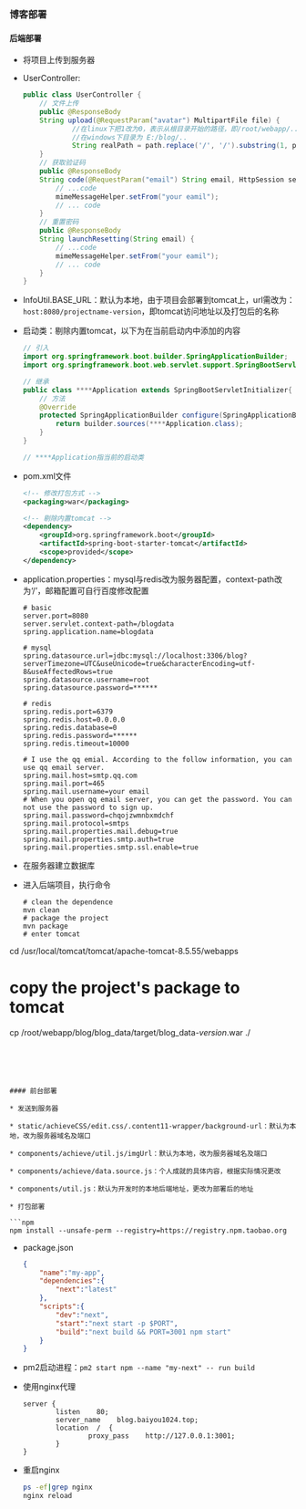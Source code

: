 ### 博客部署

#### 后端部署

* 将项目上传到服务器

* UserController:

  ```java
  public class UserController {
      // 文件上传
      public @ResponseBody
      String upload(@RequestParam("avatar") MultipartFile file) {
              //在linux下把1改为0，表示从根目录开始的路径，即/root/webapp/...
              //在windows下目录为 E:/blog/.. 
              String realPath = path.replace('/', '/').substring(1, path.length());
      }
      // 获取验证码
      public @ResponseBody
      String code(@RequestParam("email") String email, HttpSession session) {
          // ...code
          mimeMessageHelper.setFrom("your eamil");
          // ... code
      }
      // 重置密码
      public @ResponseBody
      String launchResetting(String email) {
          // ...code
          mimeMessageHelper.setFrom("your eamil");
          // ... code
      }
  }
  ```

  

* InfoUtil.BASE_URL：默认为本地，由于项目会部署到tomcat上，url需改为：`host:8080/projectname-version`，即tomcat访问地址以及打包后的名称

* 启动类：剔除内置tomcat，以下为在当前启动内中添加的内容

  ```java
  // 引入
  import org.springframework.boot.builder.SpringApplicationBuilder;
  import org.springframework.boot.web.servlet.support.SpringBootServletInitializer;
  
  // 继承
  public class ****Application extends SpringBootServletInitializer{
      // 方法
      @Override
      protected SpringApplicationBuilder configure(SpringApplicationBuilder builder) {
          return builder.sources(****Application.class);
      }
  }
  
  // ****Application指当前的启动类
  ```

* pom.xml文件

  ```xml
  <!-- 修改打包方式 -->
  <packaging>war</packaging>
  
  <!-- 剔除内置tomcat -->
  <dependency>
      <groupId>org.springframework.boot</groupId>
      <artifactId>spring-boot-starter-tomcat</artifactId>
      <scope>provided</scope>
  </dependency>
  ```

* application.properties：mysql与redis改为服务器配置，context-path改为‘/’，邮箱配置可自行百度修改配置

  ```properties
  # basic
  server.port=8080
  server.servlet.context-path=/blogdata
  spring.application.name=blogdata
  
  # mysql
  spring.datasource.url=jdbc:mysql://localhost:3306/blog?serverTimezone=UTC&useUnicode=true&characterEncoding=utf-8&useAffectedRows=true
  spring.datasource.username=root
  spring.datasource.password=******
  
  # redis
  spring.redis.port=6379
  spring.redis.host=0.0.0.0
  spring.redis.database=0
  spring.redis.password=******
  spring.redis.timeout=10000
  
  # I use the qq emial. According to the follow information, you can use qq email server.
  spring.mail.host=smtp.qq.com
  spring.mail.port=465
  spring.mail.username=your email
  # When you open qq email server, you can get the password. You can not use the password to sign up.
  spring.mail.password=chqojzwmnbxmdchf
  spring.mail.protocol=smtps
  spring.mail.properties.mail.debug=true
  spring.mail.properties.smtp.auth=true
  spring.mail.properties.smtp.ssl.enable=true
  ```

* 在服务器建立数据库

* 进入后端项目，执行命令

  ```shell
  # clean the dependence
  mvn clean
  # package the project
  mvn package
  # enter tomcat
cd /usr/local/tomcat/tomcat/apache-tomcat-8.5.55/webapps
  # copy the project's package to tomcat
cp /root/webapp/blog/blog_data/target/blog_data-*version*.war ./
  ```
  
  
  
  

#### 前台部署

* 发送到服务器

* static/achieveCSS/edit.css/.content11-wrapper/background-url：默认为本地，改为服务器域名及端口

* components/achieve/util.js/imgUrl：默认为本地，改为服务器域名及端口

* components/achieve/data.source.js：个人成就的具体内容，根据实际情况更改

* components/util.js：默认为开发时的本地后端地址，更改为部署后的地址

* 打包部署

  ```npm
  npm install --unsafe-perm --registry=https://registry.npm.taobao.org
  ```

* package.json

  ```json
  {
      "name":"my-app",
      "dependencies":{
          "next":"latest"
      },
      "scripts":{
          "dev":"next",
          "start":"next start -p $PORT",
          "build":"next build && PORT=3001 npm start"
      }
  }
  ```

* pm2启动进程：`pm2 start npm --name "my-next" -- run build`

* 使用nginx代理

  ```ngin
  server {
          listen    80;
          server_name    blog.baiyou1024.top;
          location  /  {
                  proxy_pass    http://127.0.0.1:3001;        
          }
  }
  ```

* 重启nginx

  ```sh
  ps -ef|grep nginx
  nginx reload
  ```

  

  

